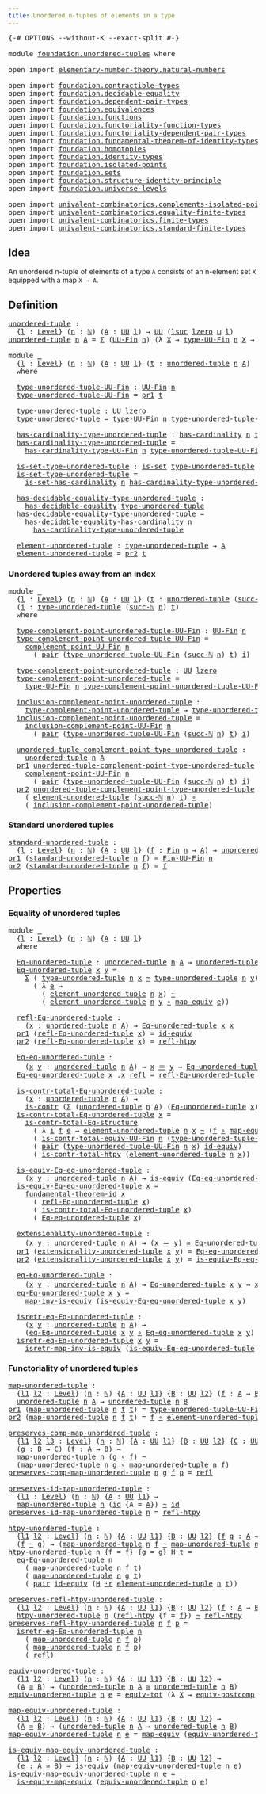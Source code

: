 ```yaml
---
title: Unordered n-tuples of elements in a type
---
```


<pre class="Agda"><a id="66" class="Symbol">{-#</a> <a id="70" class="Keyword">OPTIONS</a> <a id="78" class="Pragma">--without-K</a> <a id="90" class="Pragma">--exact-split</a> <a id="104" class="Symbol">#-}</a>

<a id="109" class="Keyword">module</a> <a id="116" href="foundation.unordered-tuples.html" class="Module">foundation.unordered-tuples</a> <a id="144" class="Keyword">where</a>

<a id="151" class="Keyword">open</a> <a id="156" class="Keyword">import</a> <a id="163" href="elementary-number-theory.natural-numbers.html" class="Module">elementary-number-theory.natural-numbers</a>

<a id="205" class="Keyword">open</a> <a id="210" class="Keyword">import</a> <a id="217" href="foundation.contractible-types.html" class="Module">foundation.contractible-types</a>
<a id="247" class="Keyword">open</a> <a id="252" class="Keyword">import</a> <a id="259" href="foundation.decidable-equality.html" class="Module">foundation.decidable-equality</a>
<a id="289" class="Keyword">open</a> <a id="294" class="Keyword">import</a> <a id="301" href="foundation.dependent-pair-types.html" class="Module">foundation.dependent-pair-types</a>
<a id="333" class="Keyword">open</a> <a id="338" class="Keyword">import</a> <a id="345" href="foundation.equivalences.html" class="Module">foundation.equivalences</a>
<a id="369" class="Keyword">open</a> <a id="374" class="Keyword">import</a> <a id="381" href="foundation.functions.html" class="Module">foundation.functions</a>
<a id="402" class="Keyword">open</a> <a id="407" class="Keyword">import</a> <a id="414" href="foundation.functoriality-function-types.html" class="Module">foundation.functoriality-function-types</a>
<a id="454" class="Keyword">open</a> <a id="459" class="Keyword">import</a> <a id="466" href="foundation.functoriality-dependent-pair-types.html" class="Module">foundation.functoriality-dependent-pair-types</a>
<a id="512" class="Keyword">open</a> <a id="517" class="Keyword">import</a> <a id="524" href="foundation.fundamental-theorem-of-identity-types.html" class="Module">foundation.fundamental-theorem-of-identity-types</a>
<a id="573" class="Keyword">open</a> <a id="578" class="Keyword">import</a> <a id="585" href="foundation.homotopies.html" class="Module">foundation.homotopies</a>
<a id="607" class="Keyword">open</a> <a id="612" class="Keyword">import</a> <a id="619" href="foundation.identity-types.html" class="Module">foundation.identity-types</a>
<a id="645" class="Keyword">open</a> <a id="650" class="Keyword">import</a> <a id="657" href="foundation.isolated-points.html" class="Module">foundation.isolated-points</a>
<a id="684" class="Keyword">open</a> <a id="689" class="Keyword">import</a> <a id="696" href="foundation.sets.html" class="Module">foundation.sets</a>
<a id="712" class="Keyword">open</a> <a id="717" class="Keyword">import</a> <a id="724" href="foundation.structure-identity-principle.html" class="Module">foundation.structure-identity-principle</a>
<a id="764" class="Keyword">open</a> <a id="769" class="Keyword">import</a> <a id="776" href="foundation.universe-levels.html" class="Module">foundation.universe-levels</a>

<a id="804" class="Keyword">open</a> <a id="809" class="Keyword">import</a> <a id="816" href="univalent-combinatorics.complements-isolated-points.html" class="Module">univalent-combinatorics.complements-isolated-points</a>
<a id="868" class="Keyword">open</a> <a id="873" class="Keyword">import</a> <a id="880" href="univalent-combinatorics.equality-finite-types.html" class="Module">univalent-combinatorics.equality-finite-types</a>
<a id="926" class="Keyword">open</a> <a id="931" class="Keyword">import</a> <a id="938" href="univalent-combinatorics.finite-types.html" class="Module">univalent-combinatorics.finite-types</a>
<a id="975" class="Keyword">open</a> <a id="980" class="Keyword">import</a> <a id="987" href="univalent-combinatorics.standard-finite-types.html" class="Module">univalent-combinatorics.standard-finite-types</a>
</pre>
## Idea

An unordered n-tuple of elements of a type `A` consists of an n-element set `X` equipped with a map `X → A`.

## Definition

<pre class="Agda"><a id="unordered-tuple"></a><a id="1180" href="foundation.unordered-tuples.html#1180" class="Function">unordered-tuple</a> <a id="1196" class="Symbol">:</a>
  <a id="1200" class="Symbol">{</a><a id="1201" href="foundation.unordered-tuples.html#1201" class="Bound">l</a> <a id="1203" class="Symbol">:</a> <a id="1205" href="Agda.Primitive.html#597" class="Postulate">Level</a><a id="1210" class="Symbol">}</a> <a id="1212" class="Symbol">(</a><a id="1213" href="foundation.unordered-tuples.html#1213" class="Bound">n</a> <a id="1215" class="Symbol">:</a> <a id="1217" href="elementary-number-theory.natural-numbers.html#1530" class="Datatype">ℕ</a><a id="1218" class="Symbol">)</a> <a id="1220" class="Symbol">(</a><a id="1221" href="foundation.unordered-tuples.html#1221" class="Bound">A</a> <a id="1223" class="Symbol">:</a> <a id="1225" href="foundation-core.universe-levels.html#235" class="Primitive">UU</a> <a id="1228" href="foundation.unordered-tuples.html#1201" class="Bound">l</a><a id="1229" class="Symbol">)</a> <a id="1231" class="Symbol">→</a> <a id="1233" href="foundation-core.universe-levels.html#235" class="Primitive">UU</a> <a id="1236" class="Symbol">(</a><a id="1237" href="Agda.Primitive.html#780" class="Primitive">lsuc</a> <a id="1242" href="Agda.Primitive.html#764" class="Primitive">lzero</a> <a id="1248" href="Agda.Primitive.html#810" class="Primitive Operator">⊔</a> <a id="1250" href="foundation.unordered-tuples.html#1201" class="Bound">l</a><a id="1251" class="Symbol">)</a>
<a id="1253" href="foundation.unordered-tuples.html#1180" class="Function">unordered-tuple</a> <a id="1269" href="foundation.unordered-tuples.html#1269" class="Bound">n</a> <a id="1271" href="foundation.unordered-tuples.html#1271" class="Bound">A</a> <a id="1273" class="Symbol">=</a> <a id="1275" href="foundation-core.dependent-pair-types.html#515" class="Record">Σ</a> <a id="1277" class="Symbol">(</a><a id="1278" href="univalent-combinatorics.finite-types.html#5864" class="Function">UU-Fin</a> <a id="1285" href="foundation.unordered-tuples.html#1269" class="Bound">n</a><a id="1286" class="Symbol">)</a> <a id="1288" class="Symbol">(λ</a> <a id="1291" href="foundation.unordered-tuples.html#1291" class="Bound">X</a> <a id="1293" class="Symbol">→</a> <a id="1295" href="univalent-combinatorics.finite-types.html#5926" class="Function">type-UU-Fin</a> <a id="1307" href="foundation.unordered-tuples.html#1269" class="Bound">n</a> <a id="1309" href="foundation.unordered-tuples.html#1291" class="Bound">X</a> <a id="1311" class="Symbol">→</a> <a id="1313" href="foundation.unordered-tuples.html#1271" class="Bound">A</a><a id="1314" class="Symbol">)</a>

<a id="1317" class="Keyword">module</a> <a id="1324" href="foundation.unordered-tuples.html#1324" class="Module">_</a>
  <a id="1328" class="Symbol">{</a><a id="1329" href="foundation.unordered-tuples.html#1329" class="Bound">l</a> <a id="1331" class="Symbol">:</a> <a id="1333" href="Agda.Primitive.html#597" class="Postulate">Level</a><a id="1338" class="Symbol">}</a> <a id="1340" class="Symbol">(</a><a id="1341" href="foundation.unordered-tuples.html#1341" class="Bound">n</a> <a id="1343" class="Symbol">:</a> <a id="1345" href="elementary-number-theory.natural-numbers.html#1530" class="Datatype">ℕ</a><a id="1346" class="Symbol">)</a> <a id="1348" class="Symbol">{</a><a id="1349" href="foundation.unordered-tuples.html#1349" class="Bound">A</a> <a id="1351" class="Symbol">:</a> <a id="1353" href="foundation-core.universe-levels.html#235" class="Primitive">UU</a> <a id="1356" href="foundation.unordered-tuples.html#1329" class="Bound">l</a><a id="1357" class="Symbol">}</a> <a id="1359" class="Symbol">(</a><a id="1360" href="foundation.unordered-tuples.html#1360" class="Bound">t</a> <a id="1362" class="Symbol">:</a> <a id="1364" href="foundation.unordered-tuples.html#1180" class="Function">unordered-tuple</a> <a id="1380" href="foundation.unordered-tuples.html#1341" class="Bound">n</a> <a id="1382" href="foundation.unordered-tuples.html#1349" class="Bound">A</a><a id="1383" class="Symbol">)</a>
  <a id="1387" class="Keyword">where</a>

  <a id="1396" href="foundation.unordered-tuples.html#1396" class="Function">type-unordered-tuple-UU-Fin</a> <a id="1424" class="Symbol">:</a> <a id="1426" href="univalent-combinatorics.finite-types.html#5864" class="Function">UU-Fin</a> <a id="1433" href="foundation.unordered-tuples.html#1341" class="Bound">n</a>
  <a id="1437" href="foundation.unordered-tuples.html#1396" class="Function">type-unordered-tuple-UU-Fin</a> <a id="1465" class="Symbol">=</a> <a id="1467" href="foundation-core.dependent-pair-types.html#605" class="Field">pr1</a> <a id="1471" href="foundation.unordered-tuples.html#1360" class="Bound">t</a>

  <a id="1476" href="foundation.unordered-tuples.html#1476" class="Function">type-unordered-tuple</a> <a id="1497" class="Symbol">:</a> <a id="1499" href="foundation-core.universe-levels.html#235" class="Primitive">UU</a> <a id="1502" href="Agda.Primitive.html#764" class="Primitive">lzero</a>
  <a id="1510" href="foundation.unordered-tuples.html#1476" class="Function">type-unordered-tuple</a> <a id="1531" class="Symbol">=</a> <a id="1533" href="univalent-combinatorics.finite-types.html#5926" class="Function">type-UU-Fin</a> <a id="1545" href="foundation.unordered-tuples.html#1341" class="Bound">n</a> <a id="1547" href="foundation.unordered-tuples.html#1396" class="Function">type-unordered-tuple-UU-Fin</a>

  <a id="1578" href="foundation.unordered-tuples.html#1578" class="Function">has-cardinality-type-unordered-tuple</a> <a id="1615" class="Symbol">:</a> <a id="1617" href="univalent-combinatorics.finite-types.html#5220" class="Function">has-cardinality</a> <a id="1633" href="foundation.unordered-tuples.html#1341" class="Bound">n</a> <a id="1635" href="foundation.unordered-tuples.html#1476" class="Function">type-unordered-tuple</a>
  <a id="1658" href="foundation.unordered-tuples.html#1578" class="Function">has-cardinality-type-unordered-tuple</a> <a id="1695" class="Symbol">=</a>
    <a id="1701" href="univalent-combinatorics.finite-types.html#6006" class="Function">has-cardinality-type-UU-Fin</a> <a id="1729" href="foundation.unordered-tuples.html#1341" class="Bound">n</a> <a id="1731" href="foundation.unordered-tuples.html#1396" class="Function">type-unordered-tuple-UU-Fin</a>

  <a id="1762" href="foundation.unordered-tuples.html#1762" class="Function">is-set-type-unordered-tuple</a> <a id="1790" class="Symbol">:</a> <a id="1792" href="foundation-core.sets.html#1113" class="Function">is-set</a> <a id="1799" href="foundation.unordered-tuples.html#1476" class="Function">type-unordered-tuple</a>
  <a id="1822" href="foundation.unordered-tuples.html#1762" class="Function">is-set-type-unordered-tuple</a> <a id="1850" class="Symbol">=</a>
    <a id="1856" href="univalent-combinatorics.finite-types.html#14897" class="Function">is-set-has-cardinality</a> <a id="1879" href="foundation.unordered-tuples.html#1341" class="Bound">n</a> <a id="1881" href="foundation.unordered-tuples.html#1578" class="Function">has-cardinality-type-unordered-tuple</a>

  <a id="1921" href="foundation.unordered-tuples.html#1921" class="Function">has-decidable-equality-type-unordered-tuple</a> <a id="1965" class="Symbol">:</a>
    <a id="1971" href="foundation.decidable-equality.html#1799" class="Function">has-decidable-equality</a> <a id="1994" href="foundation.unordered-tuples.html#1476" class="Function">type-unordered-tuple</a>
  <a id="2017" href="foundation.unordered-tuples.html#1921" class="Function">has-decidable-equality-type-unordered-tuple</a> <a id="2061" class="Symbol">=</a>
    <a id="2067" href="univalent-combinatorics.equality-finite-types.html#2182" class="Function">has-decidable-equality-has-cardinality</a> <a id="2106" href="foundation.unordered-tuples.html#1341" class="Bound">n</a>
      <a id="2114" href="foundation.unordered-tuples.html#1578" class="Function">has-cardinality-type-unordered-tuple</a>
      
  <a id="2160" href="foundation.unordered-tuples.html#2160" class="Function">element-unordered-tuple</a> <a id="2184" class="Symbol">:</a> <a id="2186" href="foundation.unordered-tuples.html#1476" class="Function">type-unordered-tuple</a> <a id="2207" class="Symbol">→</a> <a id="2209" href="foundation.unordered-tuples.html#1349" class="Bound">A</a>
  <a id="2213" href="foundation.unordered-tuples.html#2160" class="Function">element-unordered-tuple</a> <a id="2237" class="Symbol">=</a> <a id="2239" href="foundation-core.dependent-pair-types.html#617" class="Field">pr2</a> <a id="2243" href="foundation.unordered-tuples.html#1360" class="Bound">t</a>
</pre>
### Unordered tuples away from an index

<pre class="Agda"><a id="2299" class="Keyword">module</a> <a id="2306" href="foundation.unordered-tuples.html#2306" class="Module">_</a>
  <a id="2310" class="Symbol">{</a><a id="2311" href="foundation.unordered-tuples.html#2311" class="Bound">l</a> <a id="2313" class="Symbol">:</a> <a id="2315" href="Agda.Primitive.html#597" class="Postulate">Level</a><a id="2320" class="Symbol">}</a> <a id="2322" class="Symbol">(</a><a id="2323" href="foundation.unordered-tuples.html#2323" class="Bound">n</a> <a id="2325" class="Symbol">:</a> <a id="2327" href="elementary-number-theory.natural-numbers.html#1530" class="Datatype">ℕ</a><a id="2328" class="Symbol">)</a> <a id="2330" class="Symbol">{</a><a id="2331" href="foundation.unordered-tuples.html#2331" class="Bound">A</a> <a id="2333" class="Symbol">:</a> <a id="2335" href="foundation-core.universe-levels.html#235" class="Primitive">UU</a> <a id="2338" href="foundation.unordered-tuples.html#2311" class="Bound">l</a><a id="2339" class="Symbol">}</a> <a id="2341" class="Symbol">(</a><a id="2342" href="foundation.unordered-tuples.html#2342" class="Bound">t</a> <a id="2344" class="Symbol">:</a> <a id="2346" href="foundation.unordered-tuples.html#1180" class="Function">unordered-tuple</a> <a id="2362" class="Symbol">(</a><a id="2363" href="elementary-number-theory.natural-numbers.html#1564" class="InductiveConstructor">succ-ℕ</a> <a id="2370" href="foundation.unordered-tuples.html#2323" class="Bound">n</a><a id="2371" class="Symbol">)</a> <a id="2373" href="foundation.unordered-tuples.html#2331" class="Bound">A</a><a id="2374" class="Symbol">)</a>
  <a id="2378" class="Symbol">(</a><a id="2379" href="foundation.unordered-tuples.html#2379" class="Bound">i</a> <a id="2381" class="Symbol">:</a> <a id="2383" href="foundation.unordered-tuples.html#1476" class="Function">type-unordered-tuple</a> <a id="2404" class="Symbol">(</a><a id="2405" href="elementary-number-theory.natural-numbers.html#1564" class="InductiveConstructor">succ-ℕ</a> <a id="2412" href="foundation.unordered-tuples.html#2323" class="Bound">n</a><a id="2413" class="Symbol">)</a> <a id="2415" href="foundation.unordered-tuples.html#2342" class="Bound">t</a><a id="2416" class="Symbol">)</a>
  <a id="2420" class="Keyword">where</a>

  <a id="2429" href="foundation.unordered-tuples.html#2429" class="Function">type-complement-point-unordered-tuple-UU-Fin</a> <a id="2474" class="Symbol">:</a> <a id="2476" href="univalent-combinatorics.finite-types.html#5864" class="Function">UU-Fin</a> <a id="2483" href="foundation.unordered-tuples.html#2323" class="Bound">n</a>
  <a id="2487" href="foundation.unordered-tuples.html#2429" class="Function">type-complement-point-unordered-tuple-UU-Fin</a> <a id="2532" class="Symbol">=</a>
    <a id="2538" href="univalent-combinatorics.complements-isolated-points.html#4996" class="Function">complement-point-UU-Fin</a> <a id="2562" href="foundation.unordered-tuples.html#2323" class="Bound">n</a>
      <a id="2570" class="Symbol">(</a> <a id="2572" href="foundation-core.dependent-pair-types.html#588" class="InductiveConstructor">pair</a> <a id="2577" class="Symbol">(</a><a id="2578" href="foundation.unordered-tuples.html#1396" class="Function">type-unordered-tuple-UU-Fin</a> <a id="2606" class="Symbol">(</a><a id="2607" href="elementary-number-theory.natural-numbers.html#1564" class="InductiveConstructor">succ-ℕ</a> <a id="2614" href="foundation.unordered-tuples.html#2323" class="Bound">n</a><a id="2615" class="Symbol">)</a> <a id="2617" href="foundation.unordered-tuples.html#2342" class="Bound">t</a><a id="2618" class="Symbol">)</a> <a id="2620" href="foundation.unordered-tuples.html#2379" class="Bound">i</a><a id="2621" class="Symbol">)</a>

  <a id="2626" href="foundation.unordered-tuples.html#2626" class="Function">type-complement-point-unordered-tuple</a> <a id="2664" class="Symbol">:</a> <a id="2666" href="foundation-core.universe-levels.html#235" class="Primitive">UU</a> <a id="2669" href="Agda.Primitive.html#764" class="Primitive">lzero</a>
  <a id="2677" href="foundation.unordered-tuples.html#2626" class="Function">type-complement-point-unordered-tuple</a> <a id="2715" class="Symbol">=</a>
    <a id="2721" href="univalent-combinatorics.finite-types.html#5926" class="Function">type-UU-Fin</a> <a id="2733" href="foundation.unordered-tuples.html#2323" class="Bound">n</a> <a id="2735" href="foundation.unordered-tuples.html#2429" class="Function">type-complement-point-unordered-tuple-UU-Fin</a>

  <a id="2783" href="foundation.unordered-tuples.html#2783" class="Function">inclusion-complement-point-unordered-tuple</a> <a id="2826" class="Symbol">:</a>
    <a id="2832" href="foundation.unordered-tuples.html#2626" class="Function">type-complement-point-unordered-tuple</a> <a id="2870" class="Symbol">→</a> <a id="2872" href="foundation.unordered-tuples.html#1476" class="Function">type-unordered-tuple</a> <a id="2893" class="Symbol">(</a><a id="2894" href="elementary-number-theory.natural-numbers.html#1564" class="InductiveConstructor">succ-ℕ</a> <a id="2901" href="foundation.unordered-tuples.html#2323" class="Bound">n</a><a id="2902" class="Symbol">)</a> <a id="2904" href="foundation.unordered-tuples.html#2342" class="Bound">t</a>
  <a id="2908" href="foundation.unordered-tuples.html#2783" class="Function">inclusion-complement-point-unordered-tuple</a> <a id="2951" class="Symbol">=</a>
    <a id="2957" href="univalent-combinatorics.complements-isolated-points.html#5153" class="Function">inclusion-complement-point-UU-Fin</a> <a id="2991" href="foundation.unordered-tuples.html#2323" class="Bound">n</a>
      <a id="2999" class="Symbol">(</a> <a id="3001" href="foundation-core.dependent-pair-types.html#588" class="InductiveConstructor">pair</a> <a id="3006" class="Symbol">(</a><a id="3007" href="foundation.unordered-tuples.html#1396" class="Function">type-unordered-tuple-UU-Fin</a> <a id="3035" class="Symbol">(</a><a id="3036" href="elementary-number-theory.natural-numbers.html#1564" class="InductiveConstructor">succ-ℕ</a> <a id="3043" href="foundation.unordered-tuples.html#2323" class="Bound">n</a><a id="3044" class="Symbol">)</a> <a id="3046" href="foundation.unordered-tuples.html#2342" class="Bound">t</a><a id="3047" class="Symbol">)</a> <a id="3049" href="foundation.unordered-tuples.html#2379" class="Bound">i</a><a id="3050" class="Symbol">)</a>

  <a id="3055" href="foundation.unordered-tuples.html#3055" class="Function">unordered-tuple-complement-point-type-unordered-tuple</a> <a id="3109" class="Symbol">:</a>
    <a id="3115" href="foundation.unordered-tuples.html#1180" class="Function">unordered-tuple</a> <a id="3131" href="foundation.unordered-tuples.html#2323" class="Bound">n</a> <a id="3133" href="foundation.unordered-tuples.html#2331" class="Bound">A</a>
  <a id="3137" href="foundation-core.dependent-pair-types.html#605" class="Field">pr1</a> <a id="3141" href="foundation.unordered-tuples.html#3055" class="Function">unordered-tuple-complement-point-type-unordered-tuple</a> <a id="3195" class="Symbol">=</a>
    <a id="3201" href="univalent-combinatorics.complements-isolated-points.html#4996" class="Function">complement-point-UU-Fin</a> <a id="3225" href="foundation.unordered-tuples.html#2323" class="Bound">n</a>
      <a id="3233" class="Symbol">(</a> <a id="3235" href="foundation-core.dependent-pair-types.html#588" class="InductiveConstructor">pair</a> <a id="3240" class="Symbol">(</a><a id="3241" href="foundation.unordered-tuples.html#1396" class="Function">type-unordered-tuple-UU-Fin</a> <a id="3269" class="Symbol">(</a><a id="3270" href="elementary-number-theory.natural-numbers.html#1564" class="InductiveConstructor">succ-ℕ</a> <a id="3277" href="foundation.unordered-tuples.html#2323" class="Bound">n</a><a id="3278" class="Symbol">)</a> <a id="3280" href="foundation.unordered-tuples.html#2342" class="Bound">t</a><a id="3281" class="Symbol">)</a> <a id="3283" href="foundation.unordered-tuples.html#2379" class="Bound">i</a><a id="3284" class="Symbol">)</a>
  <a id="3288" href="foundation-core.dependent-pair-types.html#617" class="Field">pr2</a> <a id="3292" href="foundation.unordered-tuples.html#3055" class="Function">unordered-tuple-complement-point-type-unordered-tuple</a> <a id="3346" class="Symbol">=</a>
    <a id="3352" class="Symbol">(</a> <a id="3354" href="foundation.unordered-tuples.html#2160" class="Function">element-unordered-tuple</a> <a id="3378" class="Symbol">(</a><a id="3379" href="elementary-number-theory.natural-numbers.html#1564" class="InductiveConstructor">succ-ℕ</a> <a id="3386" href="foundation.unordered-tuples.html#2323" class="Bound">n</a><a id="3387" class="Symbol">)</a> <a id="3389" href="foundation.unordered-tuples.html#2342" class="Bound">t</a><a id="3390" class="Symbol">)</a> <a id="3392" href="foundation-core.functions.html#420" class="Function Operator">∘</a>
    <a id="3398" class="Symbol">(</a> <a id="3400" href="foundation.unordered-tuples.html#2783" class="Function">inclusion-complement-point-unordered-tuple</a><a id="3442" class="Symbol">)</a>
</pre>
### Standard unordered tuples

<pre class="Agda"><a id="standard-unordered-tuple"></a><a id="3488" href="foundation.unordered-tuples.html#3488" class="Function">standard-unordered-tuple</a> <a id="3513" class="Symbol">:</a>
  <a id="3517" class="Symbol">{</a><a id="3518" href="foundation.unordered-tuples.html#3518" class="Bound">l</a> <a id="3520" class="Symbol">:</a> <a id="3522" href="Agda.Primitive.html#597" class="Postulate">Level</a><a id="3527" class="Symbol">}</a> <a id="3529" class="Symbol">(</a><a id="3530" href="foundation.unordered-tuples.html#3530" class="Bound">n</a> <a id="3532" class="Symbol">:</a> <a id="3534" href="elementary-number-theory.natural-numbers.html#1530" class="Datatype">ℕ</a><a id="3535" class="Symbol">)</a> <a id="3537" class="Symbol">{</a><a id="3538" href="foundation.unordered-tuples.html#3538" class="Bound">A</a> <a id="3540" class="Symbol">:</a> <a id="3542" href="foundation-core.universe-levels.html#235" class="Primitive">UU</a> <a id="3545" href="foundation.unordered-tuples.html#3518" class="Bound">l</a><a id="3546" class="Symbol">}</a> <a id="3548" class="Symbol">(</a><a id="3549" href="foundation.unordered-tuples.html#3549" class="Bound">f</a> <a id="3551" class="Symbol">:</a> <a id="3553" href="univalent-combinatorics.standard-finite-types.html#2396" class="Function">Fin</a> <a id="3557" href="foundation.unordered-tuples.html#3530" class="Bound">n</a> <a id="3559" class="Symbol">→</a> <a id="3561" href="foundation.unordered-tuples.html#3538" class="Bound">A</a><a id="3562" class="Symbol">)</a> <a id="3564" class="Symbol">→</a> <a id="3566" href="foundation.unordered-tuples.html#1180" class="Function">unordered-tuple</a> <a id="3582" href="foundation.unordered-tuples.html#3530" class="Bound">n</a> <a id="3584" href="foundation.unordered-tuples.html#3538" class="Bound">A</a>
<a id="3586" href="foundation-core.dependent-pair-types.html#605" class="Field">pr1</a> <a id="3590" class="Symbol">(</a><a id="3591" href="foundation.unordered-tuples.html#3488" class="Function">standard-unordered-tuple</a> <a id="3616" href="foundation.unordered-tuples.html#3616" class="Bound">n</a> <a id="3618" href="foundation.unordered-tuples.html#3618" class="Bound">f</a><a id="3619" class="Symbol">)</a> <a id="3621" class="Symbol">=</a> <a id="3623" href="univalent-combinatorics.finite-types.html#9708" class="Function">Fin-UU-Fin</a> <a id="3634" href="foundation.unordered-tuples.html#3616" class="Bound">n</a>
<a id="3636" href="foundation-core.dependent-pair-types.html#617" class="Field">pr2</a> <a id="3640" class="Symbol">(</a><a id="3641" href="foundation.unordered-tuples.html#3488" class="Function">standard-unordered-tuple</a> <a id="3666" href="foundation.unordered-tuples.html#3666" class="Bound">n</a> <a id="3668" href="foundation.unordered-tuples.html#3668" class="Bound">f</a><a id="3669" class="Symbol">)</a> <a id="3671" class="Symbol">=</a> <a id="3673" href="foundation.unordered-tuples.html#3668" class="Bound">f</a>
</pre>
## Properties

### Equality of unordered tuples

<pre class="Agda"><a id="3737" class="Keyword">module</a> <a id="3744" href="foundation.unordered-tuples.html#3744" class="Module">_</a>
  <a id="3748" class="Symbol">{</a><a id="3749" href="foundation.unordered-tuples.html#3749" class="Bound">l</a> <a id="3751" class="Symbol">:</a> <a id="3753" href="Agda.Primitive.html#597" class="Postulate">Level</a><a id="3758" class="Symbol">}</a> <a id="3760" class="Symbol">(</a><a id="3761" href="foundation.unordered-tuples.html#3761" class="Bound">n</a> <a id="3763" class="Symbol">:</a> <a id="3765" href="elementary-number-theory.natural-numbers.html#1530" class="Datatype">ℕ</a><a id="3766" class="Symbol">)</a> <a id="3768" class="Symbol">{</a><a id="3769" href="foundation.unordered-tuples.html#3769" class="Bound">A</a> <a id="3771" class="Symbol">:</a> <a id="3773" href="foundation-core.universe-levels.html#235" class="Primitive">UU</a> <a id="3776" href="foundation.unordered-tuples.html#3749" class="Bound">l</a><a id="3777" class="Symbol">}</a>
  <a id="3781" class="Keyword">where</a>
  
  <a id="3792" href="foundation.unordered-tuples.html#3792" class="Function">Eq-unordered-tuple</a> <a id="3811" class="Symbol">:</a> <a id="3813" href="foundation.unordered-tuples.html#1180" class="Function">unordered-tuple</a> <a id="3829" href="foundation.unordered-tuples.html#3761" class="Bound">n</a> <a id="3831" href="foundation.unordered-tuples.html#3769" class="Bound">A</a> <a id="3833" class="Symbol">→</a> <a id="3835" href="foundation.unordered-tuples.html#1180" class="Function">unordered-tuple</a> <a id="3851" href="foundation.unordered-tuples.html#3761" class="Bound">n</a> <a id="3853" href="foundation.unordered-tuples.html#3769" class="Bound">A</a> <a id="3855" class="Symbol">→</a> <a id="3857" href="foundation-core.universe-levels.html#235" class="Primitive">UU</a> <a id="3860" href="foundation.unordered-tuples.html#3749" class="Bound">l</a>
  <a id="3864" href="foundation.unordered-tuples.html#3792" class="Function">Eq-unordered-tuple</a> <a id="3883" href="foundation.unordered-tuples.html#3883" class="Bound">x</a> <a id="3885" href="foundation.unordered-tuples.html#3885" class="Bound">y</a> <a id="3887" class="Symbol">=</a>
    <a id="3893" href="foundation-core.dependent-pair-types.html#515" class="Record">Σ</a> <a id="3895" class="Symbol">(</a> <a id="3897" href="foundation.unordered-tuples.html#1476" class="Function">type-unordered-tuple</a> <a id="3918" href="foundation.unordered-tuples.html#3761" class="Bound">n</a> <a id="3920" href="foundation.unordered-tuples.html#3883" class="Bound">x</a> <a id="3922" href="foundation-core.equivalences.html#1621" class="Function Operator">≃</a> <a id="3924" href="foundation.unordered-tuples.html#1476" class="Function">type-unordered-tuple</a> <a id="3945" href="foundation.unordered-tuples.html#3761" class="Bound">n</a> <a id="3947" href="foundation.unordered-tuples.html#3885" class="Bound">y</a><a id="3948" class="Symbol">)</a>
      <a id="3956" class="Symbol">(</a> <a id="3958" class="Symbol">λ</a> <a id="3960" href="foundation.unordered-tuples.html#3960" class="Bound">e</a> <a id="3962" class="Symbol">→</a>
        <a id="3972" class="Symbol">(</a> <a id="3974" href="foundation.unordered-tuples.html#2160" class="Function">element-unordered-tuple</a> <a id="3998" href="foundation.unordered-tuples.html#3761" class="Bound">n</a> <a id="4000" href="foundation.unordered-tuples.html#3883" class="Bound">x</a><a id="4001" class="Symbol">)</a> <a id="4003" href="foundation-core.homotopies.html#627" class="Function Operator">~</a>
        <a id="4013" class="Symbol">(</a> <a id="4015" href="foundation.unordered-tuples.html#2160" class="Function">element-unordered-tuple</a> <a id="4039" href="foundation.unordered-tuples.html#3761" class="Bound">n</a> <a id="4041" href="foundation.unordered-tuples.html#3885" class="Bound">y</a> <a id="4043" href="foundation-core.functions.html#420" class="Function Operator">∘</a> <a id="4045" href="foundation-core.equivalences.html#1821" class="Function">map-equiv</a> <a id="4055" href="foundation.unordered-tuples.html#3960" class="Bound">e</a><a id="4056" class="Symbol">))</a>

  <a id="4062" href="foundation.unordered-tuples.html#4062" class="Function">refl-Eq-unordered-tuple</a> <a id="4086" class="Symbol">:</a>
    <a id="4092" class="Symbol">(</a><a id="4093" href="foundation.unordered-tuples.html#4093" class="Bound">x</a> <a id="4095" class="Symbol">:</a> <a id="4097" href="foundation.unordered-tuples.html#1180" class="Function">unordered-tuple</a> <a id="4113" href="foundation.unordered-tuples.html#3761" class="Bound">n</a> <a id="4115" href="foundation.unordered-tuples.html#3769" class="Bound">A</a><a id="4116" class="Symbol">)</a> <a id="4118" class="Symbol">→</a> <a id="4120" href="foundation.unordered-tuples.html#3792" class="Function">Eq-unordered-tuple</a> <a id="4139" href="foundation.unordered-tuples.html#4093" class="Bound">x</a> <a id="4141" href="foundation.unordered-tuples.html#4093" class="Bound">x</a>
  <a id="4145" href="foundation-core.dependent-pair-types.html#605" class="Field">pr1</a> <a id="4149" class="Symbol">(</a><a id="4150" href="foundation.unordered-tuples.html#4062" class="Function">refl-Eq-unordered-tuple</a> <a id="4174" href="foundation.unordered-tuples.html#4174" class="Bound">x</a><a id="4175" class="Symbol">)</a> <a id="4177" class="Symbol">=</a> <a id="4179" href="foundation-core.equivalences.html#2494" class="Function">id-equiv</a>
  <a id="4190" href="foundation-core.dependent-pair-types.html#617" class="Field">pr2</a> <a id="4194" class="Symbol">(</a><a id="4195" href="foundation.unordered-tuples.html#4062" class="Function">refl-Eq-unordered-tuple</a> <a id="4219" href="foundation.unordered-tuples.html#4219" class="Bound">x</a><a id="4220" class="Symbol">)</a> <a id="4222" class="Symbol">=</a> <a id="4224" href="foundation-core.homotopies.html#741" class="Function">refl-htpy</a>

  <a id="4237" href="foundation.unordered-tuples.html#4237" class="Function">Eq-eq-unordered-tuple</a> <a id="4259" class="Symbol">:</a>
    <a id="4265" class="Symbol">(</a><a id="4266" href="foundation.unordered-tuples.html#4266" class="Bound">x</a> <a id="4268" href="foundation.unordered-tuples.html#4268" class="Bound">y</a> <a id="4270" class="Symbol">:</a> <a id="4272" href="foundation.unordered-tuples.html#1180" class="Function">unordered-tuple</a> <a id="4288" href="foundation.unordered-tuples.html#3761" class="Bound">n</a> <a id="4290" href="foundation.unordered-tuples.html#3769" class="Bound">A</a><a id="4291" class="Symbol">)</a> <a id="4293" class="Symbol">→</a> <a id="4295" href="foundation.unordered-tuples.html#4266" class="Bound">x</a> <a id="4297" href="foundation-core.identity-types.html#1865" class="Function Operator">＝</a> <a id="4299" href="foundation.unordered-tuples.html#4268" class="Bound">y</a> <a id="4301" class="Symbol">→</a> <a id="4303" href="foundation.unordered-tuples.html#3792" class="Function">Eq-unordered-tuple</a> <a id="4322" href="foundation.unordered-tuples.html#4266" class="Bound">x</a> <a id="4324" href="foundation.unordered-tuples.html#4268" class="Bound">y</a>
  <a id="4328" href="foundation.unordered-tuples.html#4237" class="Function">Eq-eq-unordered-tuple</a> <a id="4350" href="foundation.unordered-tuples.html#4350" class="Bound">x</a> <a id="4352" class="DottedPattern Symbol">.</a><a id="4353" href="foundation.unordered-tuples.html#4350" class="DottedPattern Bound">x</a> <a id="4355" href="foundation-core.identity-types.html#1820" class="InductiveConstructor">refl</a> <a id="4360" class="Symbol">=</a> <a id="4362" href="foundation.unordered-tuples.html#4062" class="Function">refl-Eq-unordered-tuple</a> <a id="4386" href="foundation.unordered-tuples.html#4350" class="Bound">x</a>

  <a id="4391" href="foundation.unordered-tuples.html#4391" class="Function">is-contr-total-Eq-unordered-tuple</a> <a id="4425" class="Symbol">:</a>
    <a id="4431" class="Symbol">(</a><a id="4432" href="foundation.unordered-tuples.html#4432" class="Bound">x</a> <a id="4434" class="Symbol">:</a> <a id="4436" href="foundation.unordered-tuples.html#1180" class="Function">unordered-tuple</a> <a id="4452" href="foundation.unordered-tuples.html#3761" class="Bound">n</a> <a id="4454" href="foundation.unordered-tuples.html#3769" class="Bound">A</a><a id="4455" class="Symbol">)</a> <a id="4457" class="Symbol">→</a>
    <a id="4463" href="foundation-core.contractible-types.html#1006" class="Function">is-contr</a> <a id="4472" class="Symbol">(</a><a id="4473" href="foundation-core.dependent-pair-types.html#515" class="Record">Σ</a> <a id="4475" class="Symbol">(</a><a id="4476" href="foundation.unordered-tuples.html#1180" class="Function">unordered-tuple</a> <a id="4492" href="foundation.unordered-tuples.html#3761" class="Bound">n</a> <a id="4494" href="foundation.unordered-tuples.html#3769" class="Bound">A</a><a id="4495" class="Symbol">)</a> <a id="4497" class="Symbol">(</a><a id="4498" href="foundation.unordered-tuples.html#3792" class="Function">Eq-unordered-tuple</a> <a id="4517" href="foundation.unordered-tuples.html#4432" class="Bound">x</a><a id="4518" class="Symbol">))</a>
  <a id="4523" href="foundation.unordered-tuples.html#4391" class="Function">is-contr-total-Eq-unordered-tuple</a> <a id="4557" href="foundation.unordered-tuples.html#4557" class="Bound">x</a> <a id="4559" class="Symbol">=</a>
    <a id="4565" href="foundation.structure-identity-principle.html#1355" class="Function">is-contr-total-Eq-structure</a>
      <a id="4599" class="Symbol">(</a> <a id="4601" class="Symbol">λ</a> <a id="4603" href="foundation.unordered-tuples.html#4603" class="Bound">i</a> <a id="4605" href="foundation.unordered-tuples.html#4605" class="Bound">f</a> <a id="4607" href="foundation.unordered-tuples.html#4607" class="Bound">e</a> <a id="4609" class="Symbol">→</a> <a id="4611" href="foundation.unordered-tuples.html#2160" class="Function">element-unordered-tuple</a> <a id="4635" href="foundation.unordered-tuples.html#3761" class="Bound">n</a> <a id="4637" href="foundation.unordered-tuples.html#4557" class="Bound">x</a> <a id="4639" href="foundation-core.homotopies.html#627" class="Function Operator">~</a> <a id="4641" class="Symbol">(</a><a id="4642" href="foundation.unordered-tuples.html#4605" class="Bound">f</a> <a id="4644" href="foundation-core.functions.html#420" class="Function Operator">∘</a> <a id="4646" href="foundation-core.equivalences.html#1821" class="Function">map-equiv</a> <a id="4656" href="foundation.unordered-tuples.html#4607" class="Bound">e</a><a id="4657" class="Symbol">))</a>
      <a id="4666" class="Symbol">(</a> <a id="4668" href="univalent-combinatorics.finite-types.html#22814" class="Function">is-contr-total-equiv-UU-Fin</a> <a id="4696" href="foundation.unordered-tuples.html#3761" class="Bound">n</a> <a id="4698" class="Symbol">(</a><a id="4699" href="foundation.unordered-tuples.html#1396" class="Function">type-unordered-tuple-UU-Fin</a> <a id="4727" href="foundation.unordered-tuples.html#3761" class="Bound">n</a> <a id="4729" href="foundation.unordered-tuples.html#4557" class="Bound">x</a><a id="4730" class="Symbol">))</a>
      <a id="4739" class="Symbol">(</a> <a id="4741" href="foundation-core.dependent-pair-types.html#588" class="InductiveConstructor">pair</a> <a id="4746" class="Symbol">(</a><a id="4747" href="foundation.unordered-tuples.html#1396" class="Function">type-unordered-tuple-UU-Fin</a> <a id="4775" href="foundation.unordered-tuples.html#3761" class="Bound">n</a> <a id="4777" href="foundation.unordered-tuples.html#4557" class="Bound">x</a><a id="4778" class="Symbol">)</a> <a id="4780" href="foundation-core.equivalences.html#2494" class="Function">id-equiv</a><a id="4788" class="Symbol">)</a>
      <a id="4796" class="Symbol">(</a> <a id="4798" href="foundation.homotopies.html#3155" class="Function">is-contr-total-htpy</a> <a id="4818" class="Symbol">(</a><a id="4819" href="foundation.unordered-tuples.html#2160" class="Function">element-unordered-tuple</a> <a id="4843" href="foundation.unordered-tuples.html#3761" class="Bound">n</a> <a id="4845" href="foundation.unordered-tuples.html#4557" class="Bound">x</a><a id="4846" class="Symbol">))</a>

  <a id="4852" href="foundation.unordered-tuples.html#4852" class="Function">is-equiv-Eq-eq-unordered-tuple</a> <a id="4883" class="Symbol">:</a>
    <a id="4889" class="Symbol">(</a><a id="4890" href="foundation.unordered-tuples.html#4890" class="Bound">x</a> <a id="4892" href="foundation.unordered-tuples.html#4892" class="Bound">y</a> <a id="4894" class="Symbol">:</a> <a id="4896" href="foundation.unordered-tuples.html#1180" class="Function">unordered-tuple</a> <a id="4912" href="foundation.unordered-tuples.html#3761" class="Bound">n</a> <a id="4914" href="foundation.unordered-tuples.html#3769" class="Bound">A</a><a id="4915" class="Symbol">)</a> <a id="4917" class="Symbol">→</a> <a id="4919" href="foundation-core.equivalences.html#1556" class="Function">is-equiv</a> <a id="4928" class="Symbol">(</a><a id="4929" href="foundation.unordered-tuples.html#4237" class="Function">Eq-eq-unordered-tuple</a> <a id="4951" href="foundation.unordered-tuples.html#4890" class="Bound">x</a> <a id="4953" href="foundation.unordered-tuples.html#4892" class="Bound">y</a><a id="4954" class="Symbol">)</a>
  <a id="4958" href="foundation.unordered-tuples.html#4852" class="Function">is-equiv-Eq-eq-unordered-tuple</a> <a id="4989" href="foundation.unordered-tuples.html#4989" class="Bound">x</a> <a id="4991" class="Symbol">=</a>
    <a id="4997" href="foundation-core.fundamental-theorem-of-identity-types.html#1904" class="Function">fundamental-theorem-id</a> <a id="5020" href="foundation.unordered-tuples.html#4989" class="Bound">x</a>
      <a id="5028" class="Symbol">(</a> <a id="5030" href="foundation.unordered-tuples.html#4062" class="Function">refl-Eq-unordered-tuple</a> <a id="5054" href="foundation.unordered-tuples.html#4989" class="Bound">x</a><a id="5055" class="Symbol">)</a>
      <a id="5063" class="Symbol">(</a> <a id="5065" href="foundation.unordered-tuples.html#4391" class="Function">is-contr-total-Eq-unordered-tuple</a> <a id="5099" href="foundation.unordered-tuples.html#4989" class="Bound">x</a><a id="5100" class="Symbol">)</a>
      <a id="5108" class="Symbol">(</a> <a id="5110" href="foundation.unordered-tuples.html#4237" class="Function">Eq-eq-unordered-tuple</a> <a id="5132" href="foundation.unordered-tuples.html#4989" class="Bound">x</a><a id="5133" class="Symbol">)</a>

  <a id="5138" href="foundation.unordered-tuples.html#5138" class="Function">extensionality-unordered-tuple</a> <a id="5169" class="Symbol">:</a>
    <a id="5175" class="Symbol">(</a><a id="5176" href="foundation.unordered-tuples.html#5176" class="Bound">x</a> <a id="5178" href="foundation.unordered-tuples.html#5178" class="Bound">y</a> <a id="5180" class="Symbol">:</a> <a id="5182" href="foundation.unordered-tuples.html#1180" class="Function">unordered-tuple</a> <a id="5198" href="foundation.unordered-tuples.html#3761" class="Bound">n</a> <a id="5200" href="foundation.unordered-tuples.html#3769" class="Bound">A</a><a id="5201" class="Symbol">)</a> <a id="5203" class="Symbol">→</a> <a id="5205" class="Symbol">(</a><a id="5206" href="foundation.unordered-tuples.html#5176" class="Bound">x</a> <a id="5208" href="foundation-core.identity-types.html#1865" class="Function Operator">＝</a> <a id="5210" href="foundation.unordered-tuples.html#5178" class="Bound">y</a><a id="5211" class="Symbol">)</a> <a id="5213" href="foundation-core.equivalences.html#1621" class="Function Operator">≃</a> <a id="5215" href="foundation.unordered-tuples.html#3792" class="Function">Eq-unordered-tuple</a> <a id="5234" href="foundation.unordered-tuples.html#5176" class="Bound">x</a> <a id="5236" href="foundation.unordered-tuples.html#5178" class="Bound">y</a>
  <a id="5240" href="foundation-core.dependent-pair-types.html#605" class="Field">pr1</a> <a id="5244" class="Symbol">(</a><a id="5245" href="foundation.unordered-tuples.html#5138" class="Function">extensionality-unordered-tuple</a> <a id="5276" href="foundation.unordered-tuples.html#5276" class="Bound">x</a> <a id="5278" href="foundation.unordered-tuples.html#5278" class="Bound">y</a><a id="5279" class="Symbol">)</a> <a id="5281" class="Symbol">=</a> <a id="5283" href="foundation.unordered-tuples.html#4237" class="Function">Eq-eq-unordered-tuple</a> <a id="5305" href="foundation.unordered-tuples.html#5276" class="Bound">x</a> <a id="5307" href="foundation.unordered-tuples.html#5278" class="Bound">y</a>
  <a id="5311" href="foundation-core.dependent-pair-types.html#617" class="Field">pr2</a> <a id="5315" class="Symbol">(</a><a id="5316" href="foundation.unordered-tuples.html#5138" class="Function">extensionality-unordered-tuple</a> <a id="5347" href="foundation.unordered-tuples.html#5347" class="Bound">x</a> <a id="5349" href="foundation.unordered-tuples.html#5349" class="Bound">y</a><a id="5350" class="Symbol">)</a> <a id="5352" class="Symbol">=</a> <a id="5354" href="foundation.unordered-tuples.html#4852" class="Function">is-equiv-Eq-eq-unordered-tuple</a> <a id="5385" href="foundation.unordered-tuples.html#5347" class="Bound">x</a> <a id="5387" href="foundation.unordered-tuples.html#5349" class="Bound">y</a>

  <a id="5392" href="foundation.unordered-tuples.html#5392" class="Function">eq-Eq-unordered-tuple</a> <a id="5414" class="Symbol">:</a>
    <a id="5420" class="Symbol">(</a><a id="5421" href="foundation.unordered-tuples.html#5421" class="Bound">x</a> <a id="5423" href="foundation.unordered-tuples.html#5423" class="Bound">y</a> <a id="5425" class="Symbol">:</a> <a id="5427" href="foundation.unordered-tuples.html#1180" class="Function">unordered-tuple</a> <a id="5443" href="foundation.unordered-tuples.html#3761" class="Bound">n</a> <a id="5445" href="foundation.unordered-tuples.html#3769" class="Bound">A</a><a id="5446" class="Symbol">)</a> <a id="5448" class="Symbol">→</a> <a id="5450" href="foundation.unordered-tuples.html#3792" class="Function">Eq-unordered-tuple</a> <a id="5469" href="foundation.unordered-tuples.html#5421" class="Bound">x</a> <a id="5471" href="foundation.unordered-tuples.html#5423" class="Bound">y</a> <a id="5473" class="Symbol">→</a> <a id="5475" href="foundation.unordered-tuples.html#5421" class="Bound">x</a> <a id="5477" href="foundation-core.identity-types.html#1865" class="Function Operator">＝</a> <a id="5479" href="foundation.unordered-tuples.html#5423" class="Bound">y</a>
  <a id="5483" href="foundation.unordered-tuples.html#5392" class="Function">eq-Eq-unordered-tuple</a> <a id="5505" href="foundation.unordered-tuples.html#5505" class="Bound">x</a> <a id="5507" href="foundation.unordered-tuples.html#5507" class="Bound">y</a> <a id="5509" class="Symbol">=</a>
    <a id="5515" href="foundation-core.equivalences.html#4187" class="Function">map-inv-is-equiv</a> <a id="5532" class="Symbol">(</a><a id="5533" href="foundation.unordered-tuples.html#4852" class="Function">is-equiv-Eq-eq-unordered-tuple</a> <a id="5564" href="foundation.unordered-tuples.html#5505" class="Bound">x</a> <a id="5566" href="foundation.unordered-tuples.html#5507" class="Bound">y</a><a id="5567" class="Symbol">)</a>

  <a id="5572" href="foundation.unordered-tuples.html#5572" class="Function">isretr-eq-Eq-unordered-tuple</a> <a id="5601" class="Symbol">:</a>
    <a id="5607" class="Symbol">(</a><a id="5608" href="foundation.unordered-tuples.html#5608" class="Bound">x</a> <a id="5610" href="foundation.unordered-tuples.html#5610" class="Bound">y</a> <a id="5612" class="Symbol">:</a> <a id="5614" href="foundation.unordered-tuples.html#1180" class="Function">unordered-tuple</a> <a id="5630" href="foundation.unordered-tuples.html#3761" class="Bound">n</a> <a id="5632" href="foundation.unordered-tuples.html#3769" class="Bound">A</a><a id="5633" class="Symbol">)</a> <a id="5635" class="Symbol">→</a>
    <a id="5641" class="Symbol">(</a><a id="5642" href="foundation.unordered-tuples.html#5392" class="Function">eq-Eq-unordered-tuple</a> <a id="5664" href="foundation.unordered-tuples.html#5608" class="Bound">x</a> <a id="5666" href="foundation.unordered-tuples.html#5610" class="Bound">y</a> <a id="5668" href="foundation-core.functions.html#420" class="Function Operator">∘</a> <a id="5670" href="foundation.unordered-tuples.html#4237" class="Function">Eq-eq-unordered-tuple</a> <a id="5692" href="foundation.unordered-tuples.html#5608" class="Bound">x</a> <a id="5694" href="foundation.unordered-tuples.html#5610" class="Bound">y</a><a id="5695" class="Symbol">)</a> <a id="5697" href="foundation-core.homotopies.html#627" class="Function Operator">~</a> <a id="5699" href="foundation-core.functions.html#322" class="Function">id</a>
  <a id="5704" href="foundation.unordered-tuples.html#5572" class="Function">isretr-eq-Eq-unordered-tuple</a> <a id="5733" href="foundation.unordered-tuples.html#5733" class="Bound">x</a> <a id="5735" href="foundation.unordered-tuples.html#5735" class="Bound">y</a> <a id="5737" class="Symbol">=</a>
    <a id="5743" href="foundation-core.equivalences.html#4395" class="Function">isretr-map-inv-is-equiv</a> <a id="5767" class="Symbol">(</a><a id="5768" href="foundation.unordered-tuples.html#4852" class="Function">is-equiv-Eq-eq-unordered-tuple</a> <a id="5799" href="foundation.unordered-tuples.html#5733" class="Bound">x</a> <a id="5801" href="foundation.unordered-tuples.html#5735" class="Bound">y</a><a id="5802" class="Symbol">)</a>
</pre>
### Functoriality of unordered tuples

<pre class="Agda"><a id="map-unordered-tuple"></a><a id="5856" href="foundation.unordered-tuples.html#5856" class="Function">map-unordered-tuple</a> <a id="5876" class="Symbol">:</a>
  <a id="5880" class="Symbol">{</a><a id="5881" href="foundation.unordered-tuples.html#5881" class="Bound">l1</a> <a id="5884" href="foundation.unordered-tuples.html#5884" class="Bound">l2</a> <a id="5887" class="Symbol">:</a> <a id="5889" href="Agda.Primitive.html#597" class="Postulate">Level</a><a id="5894" class="Symbol">}</a> <a id="5896" class="Symbol">(</a><a id="5897" href="foundation.unordered-tuples.html#5897" class="Bound">n</a> <a id="5899" class="Symbol">:</a> <a id="5901" href="elementary-number-theory.natural-numbers.html#1530" class="Datatype">ℕ</a><a id="5902" class="Symbol">)</a> <a id="5904" class="Symbol">{</a><a id="5905" href="foundation.unordered-tuples.html#5905" class="Bound">A</a> <a id="5907" class="Symbol">:</a> <a id="5909" href="foundation-core.universe-levels.html#235" class="Primitive">UU</a> <a id="5912" href="foundation.unordered-tuples.html#5881" class="Bound">l1</a><a id="5914" class="Symbol">}</a> <a id="5916" class="Symbol">{</a><a id="5917" href="foundation.unordered-tuples.html#5917" class="Bound">B</a> <a id="5919" class="Symbol">:</a> <a id="5921" href="foundation-core.universe-levels.html#235" class="Primitive">UU</a> <a id="5924" href="foundation.unordered-tuples.html#5884" class="Bound">l2</a><a id="5926" class="Symbol">}</a> <a id="5928" class="Symbol">(</a><a id="5929" href="foundation.unordered-tuples.html#5929" class="Bound">f</a> <a id="5931" class="Symbol">:</a> <a id="5933" href="foundation.unordered-tuples.html#5905" class="Bound">A</a> <a id="5935" class="Symbol">→</a> <a id="5937" href="foundation.unordered-tuples.html#5917" class="Bound">B</a><a id="5938" class="Symbol">)</a> <a id="5940" class="Symbol">→</a>
  <a id="5944" href="foundation.unordered-tuples.html#1180" class="Function">unordered-tuple</a> <a id="5960" href="foundation.unordered-tuples.html#5897" class="Bound">n</a> <a id="5962" href="foundation.unordered-tuples.html#5905" class="Bound">A</a> <a id="5964" class="Symbol">→</a> <a id="5966" href="foundation.unordered-tuples.html#1180" class="Function">unordered-tuple</a> <a id="5982" href="foundation.unordered-tuples.html#5897" class="Bound">n</a> <a id="5984" href="foundation.unordered-tuples.html#5917" class="Bound">B</a>
<a id="5986" href="foundation-core.dependent-pair-types.html#605" class="Field">pr1</a> <a id="5990" class="Symbol">(</a><a id="5991" href="foundation.unordered-tuples.html#5856" class="Function">map-unordered-tuple</a> <a id="6011" href="foundation.unordered-tuples.html#6011" class="Bound">n</a> <a id="6013" href="foundation.unordered-tuples.html#6013" class="Bound">f</a> <a id="6015" href="foundation.unordered-tuples.html#6015" class="Bound">t</a><a id="6016" class="Symbol">)</a> <a id="6018" class="Symbol">=</a> <a id="6020" href="foundation.unordered-tuples.html#1396" class="Function">type-unordered-tuple-UU-Fin</a> <a id="6048" href="foundation.unordered-tuples.html#6011" class="Bound">n</a> <a id="6050" href="foundation.unordered-tuples.html#6015" class="Bound">t</a>
<a id="6052" href="foundation-core.dependent-pair-types.html#617" class="Field">pr2</a> <a id="6056" class="Symbol">(</a><a id="6057" href="foundation.unordered-tuples.html#5856" class="Function">map-unordered-tuple</a> <a id="6077" href="foundation.unordered-tuples.html#6077" class="Bound">n</a> <a id="6079" href="foundation.unordered-tuples.html#6079" class="Bound">f</a> <a id="6081" href="foundation.unordered-tuples.html#6081" class="Bound">t</a><a id="6082" class="Symbol">)</a> <a id="6084" class="Symbol">=</a> <a id="6086" href="foundation.unordered-tuples.html#6079" class="Bound">f</a> <a id="6088" href="foundation-core.functions.html#420" class="Function Operator">∘</a> <a id="6090" href="foundation.unordered-tuples.html#2160" class="Function">element-unordered-tuple</a> <a id="6114" href="foundation.unordered-tuples.html#6077" class="Bound">n</a> <a id="6116" href="foundation.unordered-tuples.html#6081" class="Bound">t</a>

<a id="preserves-comp-map-unordered-tuple"></a><a id="6119" href="foundation.unordered-tuples.html#6119" class="Function">preserves-comp-map-unordered-tuple</a> <a id="6154" class="Symbol">:</a>
  <a id="6158" class="Symbol">{</a><a id="6159" href="foundation.unordered-tuples.html#6159" class="Bound">l1</a> <a id="6162" href="foundation.unordered-tuples.html#6162" class="Bound">l2</a> <a id="6165" href="foundation.unordered-tuples.html#6165" class="Bound">l3</a> <a id="6168" class="Symbol">:</a> <a id="6170" href="Agda.Primitive.html#597" class="Postulate">Level</a><a id="6175" class="Symbol">}</a> <a id="6177" class="Symbol">(</a><a id="6178" href="foundation.unordered-tuples.html#6178" class="Bound">n</a> <a id="6180" class="Symbol">:</a> <a id="6182" href="elementary-number-theory.natural-numbers.html#1530" class="Datatype">ℕ</a><a id="6183" class="Symbol">)</a> <a id="6185" class="Symbol">{</a><a id="6186" href="foundation.unordered-tuples.html#6186" class="Bound">A</a> <a id="6188" class="Symbol">:</a> <a id="6190" href="foundation-core.universe-levels.html#235" class="Primitive">UU</a> <a id="6193" href="foundation.unordered-tuples.html#6159" class="Bound">l1</a><a id="6195" class="Symbol">}</a> <a id="6197" class="Symbol">{</a><a id="6198" href="foundation.unordered-tuples.html#6198" class="Bound">B</a> <a id="6200" class="Symbol">:</a> <a id="6202" href="foundation-core.universe-levels.html#235" class="Primitive">UU</a> <a id="6205" href="foundation.unordered-tuples.html#6162" class="Bound">l2</a><a id="6207" class="Symbol">}</a> <a id="6209" class="Symbol">{</a><a id="6210" href="foundation.unordered-tuples.html#6210" class="Bound">C</a> <a id="6212" class="Symbol">:</a> <a id="6214" href="foundation-core.universe-levels.html#235" class="Primitive">UU</a> <a id="6217" href="foundation.unordered-tuples.html#6165" class="Bound">l3</a><a id="6219" class="Symbol">}</a>
  <a id="6223" class="Symbol">(</a><a id="6224" href="foundation.unordered-tuples.html#6224" class="Bound">g</a> <a id="6226" class="Symbol">:</a> <a id="6228" href="foundation.unordered-tuples.html#6198" class="Bound">B</a> <a id="6230" class="Symbol">→</a> <a id="6232" href="foundation.unordered-tuples.html#6210" class="Bound">C</a><a id="6233" class="Symbol">)</a> <a id="6235" class="Symbol">(</a><a id="6236" href="foundation.unordered-tuples.html#6236" class="Bound">f</a> <a id="6238" class="Symbol">:</a> <a id="6240" href="foundation.unordered-tuples.html#6186" class="Bound">A</a> <a id="6242" class="Symbol">→</a> <a id="6244" href="foundation.unordered-tuples.html#6198" class="Bound">B</a><a id="6245" class="Symbol">)</a> <a id="6247" class="Symbol">→</a>
  <a id="6251" href="foundation.unordered-tuples.html#5856" class="Function">map-unordered-tuple</a> <a id="6271" href="foundation.unordered-tuples.html#6178" class="Bound">n</a> <a id="6273" class="Symbol">(</a><a id="6274" href="foundation.unordered-tuples.html#6224" class="Bound">g</a> <a id="6276" href="foundation-core.functions.html#420" class="Function Operator">∘</a> <a id="6278" href="foundation.unordered-tuples.html#6236" class="Bound">f</a><a id="6279" class="Symbol">)</a> <a id="6281" href="foundation-core.homotopies.html#627" class="Function Operator">~</a>
  <a id="6285" class="Symbol">(</a><a id="6286" href="foundation.unordered-tuples.html#5856" class="Function">map-unordered-tuple</a> <a id="6306" href="foundation.unordered-tuples.html#6178" class="Bound">n</a> <a id="6308" href="foundation.unordered-tuples.html#6224" class="Bound">g</a> <a id="6310" href="foundation-core.functions.html#420" class="Function Operator">∘</a> <a id="6312" href="foundation.unordered-tuples.html#5856" class="Function">map-unordered-tuple</a> <a id="6332" href="foundation.unordered-tuples.html#6178" class="Bound">n</a> <a id="6334" href="foundation.unordered-tuples.html#6236" class="Bound">f</a><a id="6335" class="Symbol">)</a>
<a id="6337" href="foundation.unordered-tuples.html#6119" class="Function">preserves-comp-map-unordered-tuple</a> <a id="6372" href="foundation.unordered-tuples.html#6372" class="Bound">n</a> <a id="6374" href="foundation.unordered-tuples.html#6374" class="Bound">g</a> <a id="6376" href="foundation.unordered-tuples.html#6376" class="Bound">f</a> <a id="6378" href="foundation.unordered-tuples.html#6378" class="Bound">p</a> <a id="6380" class="Symbol">=</a> <a id="6382" href="foundation-core.identity-types.html#1820" class="InductiveConstructor">refl</a>

<a id="preserves-id-map-unordered-tuple"></a><a id="6388" href="foundation.unordered-tuples.html#6388" class="Function">preserves-id-map-unordered-tuple</a> <a id="6421" class="Symbol">:</a>
  <a id="6425" class="Symbol">{</a><a id="6426" href="foundation.unordered-tuples.html#6426" class="Bound">l1</a> <a id="6429" class="Symbol">:</a> <a id="6431" href="Agda.Primitive.html#597" class="Postulate">Level</a><a id="6436" class="Symbol">}</a> <a id="6438" class="Symbol">(</a><a id="6439" href="foundation.unordered-tuples.html#6439" class="Bound">n</a> <a id="6441" class="Symbol">:</a> <a id="6443" href="elementary-number-theory.natural-numbers.html#1530" class="Datatype">ℕ</a><a id="6444" class="Symbol">)</a> <a id="6446" class="Symbol">{</a><a id="6447" href="foundation.unordered-tuples.html#6447" class="Bound">A</a> <a id="6449" class="Symbol">:</a> <a id="6451" href="foundation-core.universe-levels.html#235" class="Primitive">UU</a> <a id="6454" href="foundation.unordered-tuples.html#6426" class="Bound">l1</a><a id="6456" class="Symbol">}</a> <a id="6458" class="Symbol">→</a>
  <a id="6462" href="foundation.unordered-tuples.html#5856" class="Function">map-unordered-tuple</a> <a id="6482" href="foundation.unordered-tuples.html#6439" class="Bound">n</a> <a id="6484" class="Symbol">(</a><a id="6485" href="foundation-core.functions.html#322" class="Function">id</a> <a id="6488" class="Symbol">{</a><a id="6489" class="Argument">A</a> <a id="6491" class="Symbol">=</a> <a id="6493" href="foundation.unordered-tuples.html#6447" class="Bound">A</a><a id="6494" class="Symbol">})</a> <a id="6497" href="foundation-core.homotopies.html#627" class="Function Operator">~</a> <a id="6499" href="foundation-core.functions.html#322" class="Function">id</a>
<a id="6502" href="foundation.unordered-tuples.html#6388" class="Function">preserves-id-map-unordered-tuple</a> <a id="6535" href="foundation.unordered-tuples.html#6535" class="Bound">n</a> <a id="6537" class="Symbol">=</a> <a id="6539" href="foundation-core.homotopies.html#741" class="Function">refl-htpy</a>

<a id="htpy-unordered-tuple"></a><a id="6550" href="foundation.unordered-tuples.html#6550" class="Function">htpy-unordered-tuple</a> <a id="6571" class="Symbol">:</a>
  <a id="6575" class="Symbol">{</a><a id="6576" href="foundation.unordered-tuples.html#6576" class="Bound">l1</a> <a id="6579" href="foundation.unordered-tuples.html#6579" class="Bound">l2</a> <a id="6582" class="Symbol">:</a> <a id="6584" href="Agda.Primitive.html#597" class="Postulate">Level</a><a id="6589" class="Symbol">}</a> <a id="6591" class="Symbol">(</a><a id="6592" href="foundation.unordered-tuples.html#6592" class="Bound">n</a> <a id="6594" class="Symbol">:</a> <a id="6596" href="elementary-number-theory.natural-numbers.html#1530" class="Datatype">ℕ</a><a id="6597" class="Symbol">)</a> <a id="6599" class="Symbol">{</a><a id="6600" href="foundation.unordered-tuples.html#6600" class="Bound">A</a> <a id="6602" class="Symbol">:</a> <a id="6604" href="foundation-core.universe-levels.html#235" class="Primitive">UU</a> <a id="6607" href="foundation.unordered-tuples.html#6576" class="Bound">l1</a><a id="6609" class="Symbol">}</a> <a id="6611" class="Symbol">{</a><a id="6612" href="foundation.unordered-tuples.html#6612" class="Bound">B</a> <a id="6614" class="Symbol">:</a> <a id="6616" href="foundation-core.universe-levels.html#235" class="Primitive">UU</a> <a id="6619" href="foundation.unordered-tuples.html#6579" class="Bound">l2</a><a id="6621" class="Symbol">}</a> <a id="6623" class="Symbol">{</a><a id="6624" href="foundation.unordered-tuples.html#6624" class="Bound">f</a> <a id="6626" href="foundation.unordered-tuples.html#6626" class="Bound">g</a> <a id="6628" class="Symbol">:</a> <a id="6630" href="foundation.unordered-tuples.html#6600" class="Bound">A</a> <a id="6632" class="Symbol">→</a> <a id="6634" href="foundation.unordered-tuples.html#6612" class="Bound">B</a><a id="6635" class="Symbol">}</a> <a id="6637" class="Symbol">→</a>
  <a id="6641" class="Symbol">(</a><a id="6642" href="foundation.unordered-tuples.html#6624" class="Bound">f</a> <a id="6644" href="foundation-core.homotopies.html#627" class="Function Operator">~</a> <a id="6646" href="foundation.unordered-tuples.html#6626" class="Bound">g</a><a id="6647" class="Symbol">)</a> <a id="6649" class="Symbol">→</a> <a id="6651" class="Symbol">(</a><a id="6652" href="foundation.unordered-tuples.html#5856" class="Function">map-unordered-tuple</a> <a id="6672" href="foundation.unordered-tuples.html#6592" class="Bound">n</a> <a id="6674" href="foundation.unordered-tuples.html#6624" class="Bound">f</a> <a id="6676" href="foundation-core.homotopies.html#627" class="Function Operator">~</a> <a id="6678" href="foundation.unordered-tuples.html#5856" class="Function">map-unordered-tuple</a> <a id="6698" href="foundation.unordered-tuples.html#6592" class="Bound">n</a> <a id="6700" href="foundation.unordered-tuples.html#6626" class="Bound">g</a><a id="6701" class="Symbol">)</a>
<a id="6703" href="foundation.unordered-tuples.html#6550" class="Function">htpy-unordered-tuple</a> <a id="6724" href="foundation.unordered-tuples.html#6724" class="Bound">n</a> <a id="6726" class="Symbol">{</a><a id="6727" class="Argument">f</a> <a id="6729" class="Symbol">=</a> <a id="6731" href="foundation.unordered-tuples.html#6731" class="Bound">f</a><a id="6732" class="Symbol">}</a> <a id="6734" class="Symbol">{</a><a id="6735" class="Argument">g</a> <a id="6737" class="Symbol">=</a> <a id="6739" href="foundation.unordered-tuples.html#6739" class="Bound">g</a><a id="6740" class="Symbol">}</a> <a id="6742" href="foundation.unordered-tuples.html#6742" class="Bound">H</a> <a id="6744" href="foundation.unordered-tuples.html#6744" class="Bound">t</a> <a id="6746" class="Symbol">=</a>
  <a id="6750" href="foundation.unordered-tuples.html#5392" class="Function">eq-Eq-unordered-tuple</a> <a id="6772" href="foundation.unordered-tuples.html#6724" class="Bound">n</a>
    <a id="6778" class="Symbol">(</a> <a id="6780" href="foundation.unordered-tuples.html#5856" class="Function">map-unordered-tuple</a> <a id="6800" href="foundation.unordered-tuples.html#6724" class="Bound">n</a> <a id="6802" href="foundation.unordered-tuples.html#6731" class="Bound">f</a> <a id="6804" href="foundation.unordered-tuples.html#6744" class="Bound">t</a><a id="6805" class="Symbol">)</a>
    <a id="6811" class="Symbol">(</a> <a id="6813" href="foundation.unordered-tuples.html#5856" class="Function">map-unordered-tuple</a> <a id="6833" href="foundation.unordered-tuples.html#6724" class="Bound">n</a> <a id="6835" href="foundation.unordered-tuples.html#6739" class="Bound">g</a> <a id="6837" href="foundation.unordered-tuples.html#6744" class="Bound">t</a><a id="6838" class="Symbol">)</a>
    <a id="6844" class="Symbol">(</a> <a id="6846" href="foundation-core.dependent-pair-types.html#588" class="InductiveConstructor">pair</a> <a id="6851" href="foundation-core.equivalences.html#2494" class="Function">id-equiv</a> <a id="6860" class="Symbol">(</a><a id="6861" href="foundation.unordered-tuples.html#6742" class="Bound">H</a> <a id="6863" href="foundation-core.homotopies.html#2083" class="Function Operator">·r</a> <a id="6866" href="foundation.unordered-tuples.html#2160" class="Function">element-unordered-tuple</a> <a id="6890" href="foundation.unordered-tuples.html#6724" class="Bound">n</a> <a id="6892" href="foundation.unordered-tuples.html#6744" class="Bound">t</a><a id="6893" class="Symbol">))</a>

<a id="preserves-refl-htpy-unordered-tuple"></a><a id="6897" href="foundation.unordered-tuples.html#6897" class="Function">preserves-refl-htpy-unordered-tuple</a> <a id="6933" class="Symbol">:</a>
  <a id="6937" class="Symbol">{</a><a id="6938" href="foundation.unordered-tuples.html#6938" class="Bound">l1</a> <a id="6941" href="foundation.unordered-tuples.html#6941" class="Bound">l2</a> <a id="6944" class="Symbol">:</a> <a id="6946" href="Agda.Primitive.html#597" class="Postulate">Level</a><a id="6951" class="Symbol">}</a> <a id="6953" class="Symbol">(</a><a id="6954" href="foundation.unordered-tuples.html#6954" class="Bound">n</a> <a id="6956" class="Symbol">:</a> <a id="6958" href="elementary-number-theory.natural-numbers.html#1530" class="Datatype">ℕ</a><a id="6959" class="Symbol">)</a> <a id="6961" class="Symbol">{</a><a id="6962" href="foundation.unordered-tuples.html#6962" class="Bound">A</a> <a id="6964" class="Symbol">:</a> <a id="6966" href="foundation-core.universe-levels.html#235" class="Primitive">UU</a> <a id="6969" href="foundation.unordered-tuples.html#6938" class="Bound">l1</a><a id="6971" class="Symbol">}</a> <a id="6973" class="Symbol">{</a><a id="6974" href="foundation.unordered-tuples.html#6974" class="Bound">B</a> <a id="6976" class="Symbol">:</a> <a id="6978" href="foundation-core.universe-levels.html#235" class="Primitive">UU</a> <a id="6981" href="foundation.unordered-tuples.html#6941" class="Bound">l2</a><a id="6983" class="Symbol">}</a> <a id="6985" class="Symbol">(</a><a id="6986" href="foundation.unordered-tuples.html#6986" class="Bound">f</a> <a id="6988" class="Symbol">:</a> <a id="6990" href="foundation.unordered-tuples.html#6962" class="Bound">A</a> <a id="6992" class="Symbol">→</a> <a id="6994" href="foundation.unordered-tuples.html#6974" class="Bound">B</a><a id="6995" class="Symbol">)</a> <a id="6997" class="Symbol">→</a>
  <a id="7001" href="foundation.unordered-tuples.html#6550" class="Function">htpy-unordered-tuple</a> <a id="7022" href="foundation.unordered-tuples.html#6954" class="Bound">n</a> <a id="7024" class="Symbol">(</a><a id="7025" href="foundation-core.homotopies.html#741" class="Function">refl-htpy</a> <a id="7035" class="Symbol">{</a><a id="7036" class="Argument">f</a> <a id="7038" class="Symbol">=</a> <a id="7040" href="foundation.unordered-tuples.html#6986" class="Bound">f</a><a id="7041" class="Symbol">})</a> <a id="7044" href="foundation-core.homotopies.html#627" class="Function Operator">~</a> <a id="7046" href="foundation-core.homotopies.html#741" class="Function">refl-htpy</a>
<a id="7056" href="foundation.unordered-tuples.html#6897" class="Function">preserves-refl-htpy-unordered-tuple</a> <a id="7092" href="foundation.unordered-tuples.html#7092" class="Bound">n</a> <a id="7094" href="foundation.unordered-tuples.html#7094" class="Bound">f</a> <a id="7096" href="foundation.unordered-tuples.html#7096" class="Bound">p</a> <a id="7098" class="Symbol">=</a>
  <a id="7102" href="foundation.unordered-tuples.html#5572" class="Function">isretr-eq-Eq-unordered-tuple</a> <a id="7131" href="foundation.unordered-tuples.html#7092" class="Bound">n</a>
    <a id="7137" class="Symbol">(</a> <a id="7139" href="foundation.unordered-tuples.html#5856" class="Function">map-unordered-tuple</a> <a id="7159" href="foundation.unordered-tuples.html#7092" class="Bound">n</a> <a id="7161" href="foundation.unordered-tuples.html#7094" class="Bound">f</a> <a id="7163" href="foundation.unordered-tuples.html#7096" class="Bound">p</a><a id="7164" class="Symbol">)</a>
    <a id="7170" class="Symbol">(</a> <a id="7172" href="foundation.unordered-tuples.html#5856" class="Function">map-unordered-tuple</a> <a id="7192" href="foundation.unordered-tuples.html#7092" class="Bound">n</a> <a id="7194" href="foundation.unordered-tuples.html#7094" class="Bound">f</a> <a id="7196" href="foundation.unordered-tuples.html#7096" class="Bound">p</a><a id="7197" class="Symbol">)</a>
    <a id="7203" class="Symbol">(</a> <a id="7205" href="foundation-core.identity-types.html#1820" class="InductiveConstructor">refl</a><a id="7209" class="Symbol">)</a>

<a id="equiv-unordered-tuple"></a><a id="7212" href="foundation.unordered-tuples.html#7212" class="Function">equiv-unordered-tuple</a> <a id="7234" class="Symbol">:</a>
  <a id="7238" class="Symbol">{</a><a id="7239" href="foundation.unordered-tuples.html#7239" class="Bound">l1</a> <a id="7242" href="foundation.unordered-tuples.html#7242" class="Bound">l2</a> <a id="7245" class="Symbol">:</a> <a id="7247" href="Agda.Primitive.html#597" class="Postulate">Level</a><a id="7252" class="Symbol">}</a> <a id="7254" class="Symbol">(</a><a id="7255" href="foundation.unordered-tuples.html#7255" class="Bound">n</a> <a id="7257" class="Symbol">:</a> <a id="7259" href="elementary-number-theory.natural-numbers.html#1530" class="Datatype">ℕ</a><a id="7260" class="Symbol">)</a> <a id="7262" class="Symbol">{</a><a id="7263" href="foundation.unordered-tuples.html#7263" class="Bound">A</a> <a id="7265" class="Symbol">:</a> <a id="7267" href="foundation-core.universe-levels.html#235" class="Primitive">UU</a> <a id="7270" href="foundation.unordered-tuples.html#7239" class="Bound">l1</a><a id="7272" class="Symbol">}</a> <a id="7274" class="Symbol">{</a><a id="7275" href="foundation.unordered-tuples.html#7275" class="Bound">B</a> <a id="7277" class="Symbol">:</a> <a id="7279" href="foundation-core.universe-levels.html#235" class="Primitive">UU</a> <a id="7282" href="foundation.unordered-tuples.html#7242" class="Bound">l2</a><a id="7284" class="Symbol">}</a> <a id="7286" class="Symbol">→</a>
  <a id="7290" class="Symbol">(</a><a id="7291" href="foundation.unordered-tuples.html#7263" class="Bound">A</a> <a id="7293" href="foundation-core.equivalences.html#1621" class="Function Operator">≃</a> <a id="7295" href="foundation.unordered-tuples.html#7275" class="Bound">B</a><a id="7296" class="Symbol">)</a> <a id="7298" class="Symbol">→</a> <a id="7300" class="Symbol">(</a><a id="7301" href="foundation.unordered-tuples.html#1180" class="Function">unordered-tuple</a> <a id="7317" href="foundation.unordered-tuples.html#7255" class="Bound">n</a> <a id="7319" href="foundation.unordered-tuples.html#7263" class="Bound">A</a> <a id="7321" href="foundation-core.equivalences.html#1621" class="Function Operator">≃</a> <a id="7323" href="foundation.unordered-tuples.html#1180" class="Function">unordered-tuple</a> <a id="7339" href="foundation.unordered-tuples.html#7255" class="Bound">n</a> <a id="7341" href="foundation.unordered-tuples.html#7275" class="Bound">B</a><a id="7342" class="Symbol">)</a>
<a id="7344" href="foundation.unordered-tuples.html#7212" class="Function">equiv-unordered-tuple</a> <a id="7366" href="foundation.unordered-tuples.html#7366" class="Bound">n</a> <a id="7368" href="foundation.unordered-tuples.html#7368" class="Bound">e</a> <a id="7370" class="Symbol">=</a> <a id="7372" href="foundation-core.functoriality-dependent-pair-types.html#6817" class="Function">equiv-tot</a> <a id="7382" class="Symbol">(λ</a> <a id="7385" href="foundation.unordered-tuples.html#7385" class="Bound">X</a> <a id="7387" class="Symbol">→</a> <a id="7389" href="foundation-core.functoriality-function-types.html#3125" class="Function">equiv-postcomp</a> <a id="7404" class="Symbol">(</a><a id="7405" href="univalent-combinatorics.finite-types.html#5926" class="Function">type-UU-Fin</a> <a id="7417" href="foundation.unordered-tuples.html#7366" class="Bound">n</a> <a id="7419" href="foundation.unordered-tuples.html#7385" class="Bound">X</a><a id="7420" class="Symbol">)</a> <a id="7422" href="foundation.unordered-tuples.html#7368" class="Bound">e</a><a id="7423" class="Symbol">)</a>

<a id="map-equiv-unordered-tuple"></a><a id="7426" href="foundation.unordered-tuples.html#7426" class="Function">map-equiv-unordered-tuple</a> <a id="7452" class="Symbol">:</a>
  <a id="7456" class="Symbol">{</a><a id="7457" href="foundation.unordered-tuples.html#7457" class="Bound">l1</a> <a id="7460" href="foundation.unordered-tuples.html#7460" class="Bound">l2</a> <a id="7463" class="Symbol">:</a> <a id="7465" href="Agda.Primitive.html#597" class="Postulate">Level</a><a id="7470" class="Symbol">}</a> <a id="7472" class="Symbol">(</a><a id="7473" href="foundation.unordered-tuples.html#7473" class="Bound">n</a> <a id="7475" class="Symbol">:</a> <a id="7477" href="elementary-number-theory.natural-numbers.html#1530" class="Datatype">ℕ</a><a id="7478" class="Symbol">)</a> <a id="7480" class="Symbol">{</a><a id="7481" href="foundation.unordered-tuples.html#7481" class="Bound">A</a> <a id="7483" class="Symbol">:</a> <a id="7485" href="foundation-core.universe-levels.html#235" class="Primitive">UU</a> <a id="7488" href="foundation.unordered-tuples.html#7457" class="Bound">l1</a><a id="7490" class="Symbol">}</a> <a id="7492" class="Symbol">{</a><a id="7493" href="foundation.unordered-tuples.html#7493" class="Bound">B</a> <a id="7495" class="Symbol">:</a> <a id="7497" href="foundation-core.universe-levels.html#235" class="Primitive">UU</a> <a id="7500" href="foundation.unordered-tuples.html#7460" class="Bound">l2</a><a id="7502" class="Symbol">}</a> <a id="7504" class="Symbol">→</a>
  <a id="7508" class="Symbol">(</a><a id="7509" href="foundation.unordered-tuples.html#7481" class="Bound">A</a> <a id="7511" href="foundation-core.equivalences.html#1621" class="Function Operator">≃</a> <a id="7513" href="foundation.unordered-tuples.html#7493" class="Bound">B</a><a id="7514" class="Symbol">)</a> <a id="7516" class="Symbol">→</a> <a id="7518" class="Symbol">(</a><a id="7519" href="foundation.unordered-tuples.html#1180" class="Function">unordered-tuple</a> <a id="7535" href="foundation.unordered-tuples.html#7473" class="Bound">n</a> <a id="7537" href="foundation.unordered-tuples.html#7481" class="Bound">A</a> <a id="7539" class="Symbol">→</a> <a id="7541" href="foundation.unordered-tuples.html#1180" class="Function">unordered-tuple</a> <a id="7557" href="foundation.unordered-tuples.html#7473" class="Bound">n</a> <a id="7559" href="foundation.unordered-tuples.html#7493" class="Bound">B</a><a id="7560" class="Symbol">)</a>
<a id="7562" href="foundation.unordered-tuples.html#7426" class="Function">map-equiv-unordered-tuple</a> <a id="7588" href="foundation.unordered-tuples.html#7588" class="Bound">n</a> <a id="7590" href="foundation.unordered-tuples.html#7590" class="Bound">e</a> <a id="7592" class="Symbol">=</a> <a id="7594" href="foundation-core.equivalences.html#1821" class="Function">map-equiv</a> <a id="7604" class="Symbol">(</a><a id="7605" href="foundation.unordered-tuples.html#7212" class="Function">equiv-unordered-tuple</a> <a id="7627" href="foundation.unordered-tuples.html#7588" class="Bound">n</a> <a id="7629" href="foundation.unordered-tuples.html#7590" class="Bound">e</a><a id="7630" class="Symbol">)</a>

<a id="is-equiv-map-equiv-unordered-tuple"></a><a id="7633" href="foundation.unordered-tuples.html#7633" class="Function">is-equiv-map-equiv-unordered-tuple</a> <a id="7668" class="Symbol">:</a>
  <a id="7672" class="Symbol">{</a><a id="7673" href="foundation.unordered-tuples.html#7673" class="Bound">l1</a> <a id="7676" href="foundation.unordered-tuples.html#7676" class="Bound">l2</a> <a id="7679" class="Symbol">:</a> <a id="7681" href="Agda.Primitive.html#597" class="Postulate">Level</a><a id="7686" class="Symbol">}</a> <a id="7688" class="Symbol">(</a><a id="7689" href="foundation.unordered-tuples.html#7689" class="Bound">n</a> <a id="7691" class="Symbol">:</a> <a id="7693" href="elementary-number-theory.natural-numbers.html#1530" class="Datatype">ℕ</a><a id="7694" class="Symbol">)</a> <a id="7696" class="Symbol">{</a><a id="7697" href="foundation.unordered-tuples.html#7697" class="Bound">A</a> <a id="7699" class="Symbol">:</a> <a id="7701" href="foundation-core.universe-levels.html#235" class="Primitive">UU</a> <a id="7704" href="foundation.unordered-tuples.html#7673" class="Bound">l1</a><a id="7706" class="Symbol">}</a> <a id="7708" class="Symbol">{</a><a id="7709" href="foundation.unordered-tuples.html#7709" class="Bound">B</a> <a id="7711" class="Symbol">:</a> <a id="7713" href="foundation-core.universe-levels.html#235" class="Primitive">UU</a> <a id="7716" href="foundation.unordered-tuples.html#7676" class="Bound">l2</a><a id="7718" class="Symbol">}</a> <a id="7720" class="Symbol">→</a>
  <a id="7724" class="Symbol">(</a><a id="7725" href="foundation.unordered-tuples.html#7725" class="Bound">e</a> <a id="7727" class="Symbol">:</a> <a id="7729" href="foundation.unordered-tuples.html#7697" class="Bound">A</a> <a id="7731" href="foundation-core.equivalences.html#1621" class="Function Operator">≃</a> <a id="7733" href="foundation.unordered-tuples.html#7709" class="Bound">B</a><a id="7734" class="Symbol">)</a> <a id="7736" class="Symbol">→</a> <a id="7738" href="foundation-core.equivalences.html#1556" class="Function">is-equiv</a> <a id="7747" class="Symbol">(</a><a id="7748" href="foundation.unordered-tuples.html#7426" class="Function">map-equiv-unordered-tuple</a> <a id="7774" href="foundation.unordered-tuples.html#7689" class="Bound">n</a> <a id="7776" href="foundation.unordered-tuples.html#7725" class="Bound">e</a><a id="7777" class="Symbol">)</a>
<a id="7779" href="foundation.unordered-tuples.html#7633" class="Function">is-equiv-map-equiv-unordered-tuple</a> <a id="7814" href="foundation.unordered-tuples.html#7814" class="Bound">n</a> <a id="7816" href="foundation.unordered-tuples.html#7816" class="Bound">e</a> <a id="7818" class="Symbol">=</a>
  <a id="7822" href="foundation-core.equivalences.html#1876" class="Function">is-equiv-map-equiv</a> <a id="7841" class="Symbol">(</a><a id="7842" href="foundation.unordered-tuples.html#7212" class="Function">equiv-unordered-tuple</a> <a id="7864" href="foundation.unordered-tuples.html#7814" class="Bound">n</a> <a id="7866" href="foundation.unordered-tuples.html#7816" class="Bound">e</a><a id="7867" class="Symbol">)</a>
</pre>